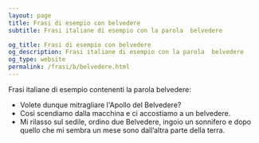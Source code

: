 ```yaml
---
layout: page
title: Frasi di esempio con belvedere 
subtitle: Frasi italiane di esempio con la parola  belvedere

og_title: Frasi di esempio con belvedere 
og_description: Frasi italiane di esempio con la parola  belvedere
og_type: website
permalink: /frasi/b/belvedere.html
---
```


Frasi italiane di esempio contenenti la parola belvedere:


- Volete dunque mitragliare l'Apollo del Belvedere?
- Così scendiamo dalla macchina e ci accostiamo a un belvedere.
- Mi rilasso sul sedile, ordino due Belvedere, ingoio un sonnifero e dopo quello che mi sembra un mese sono dall’altra parte della terra.
